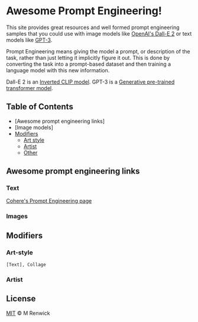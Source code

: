 # Awesome Prompt Engineering!

This site provides great resources and well formed prompt engineering samples that you could use with image models like [OpenAI's Dall-E 2](https://openai.com/dall-e-2/) or text models like [GPT-3](https://openai.com/blog/gpt-3/).

Prompt Engineering means giving the model a prompt, or description of the task, rather than just letting it implicitly figure it out. This is done by converting the task into a prompt-based dataset and then training a language model with this new information.

Dall-E 2 is an [Inverted CLIP model](https://medium.com/mlearning-ai/the-dall-e-2-multimodal-learning-in-image-generation-45d8ebbb1dc0#:~:text=DALL%C2%B7E%202%20model&text=The%20DALL%C2%B7E%202%20includes%20an%20inverted%20CLIP%20model.,to%20produce%20an%20image%20embedding.).
GPT-3 is a [Generative pre-trained transformer model](https://en.wikipedia.org/wiki/GPT-3).

## Table of Contents

- [Awesome prompt engineering links]
- [Image models]
- [Modifiers](#modifiers)
	- [Art style](#art-style)
	- [Artist](#artist)
	- [Other](#other)

## Awesome prompt engineering links

### Text

[Cohere's Prompt Engineering page](https://docs.cohere.ai/prompt-engineering-wiki/)

### Images


## Modifiers

### Art-style

```[Text], Collage```

### Artist

## License

[MIT](LICENSE) © M Renwick
